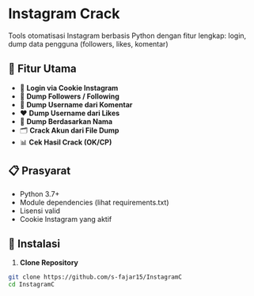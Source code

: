 # Instagram Crack

Tools otomatisasi Instagram berbasis Python dengan fitur lengkap: login, dump data pengguna (followers, likes, komentar)

## 🚀 Fitur Utama
- 🔐 **Login via Cookie Instagram**
- 👥 **Dump Followers / Following**
- 💬 **Dump Username dari Komentar**
- ❤️ **Dump Username dari Likes**
- 🔎 **Dump Berdasarkan Nama**
- 🗂️ **Crack Akun dari File Dump**
- 📊 **Cek Hasil Crack (OK/CP)**

## 📋 Prasyarat

- Python 3.7+
- Module dependencies (lihat requirements.txt)
- Lisensi valid
- Cookie Instagram yang aktif

## 🚀 Instalasi

1. **Clone Repository**
```bash
git clone https://github.com/s-fajar15/InstagramC
cd InstagramC
